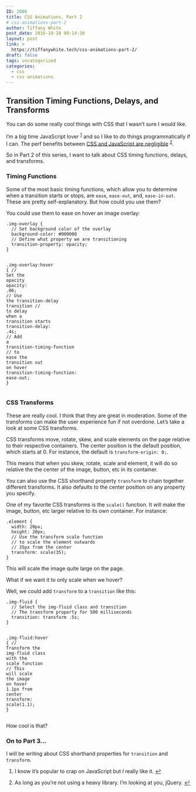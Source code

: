 ```yaml
---
ID: 2006
title: CSS Animations, Part 2
# css-animations-part-2
author: Tiffany White
post_date: 2016-10-28 00:14:30
layout: post
link: >
  https://tiffanywhite.tech/css-animations-part-2/
draft: false
tags: uncategorized
categories:
  - css
  - css animations
---
```

<h2 id="transition-timing-functions-delays-and-transforms">Transition Timing Functions, Delays, and Transforms</h2>

<p>You can do some really cool things with CSS that I wasn’t sure I would like.</p>

<p>I’m a big time JavaScript lover <sup id="fnref:1"><a href="#fn:1" class="footnote">1</a></sup> and so I like to do things programmatically if I can. The perf benefits between <a href="https://davidwalsh.name/css-js-animation">CSS and JavaScript are negligible</a> <sup id="fnref:2"><a href="#fn:2" class="footnote">2</a></sup>.</p>

<p>So in Part 2 of this series, I want to talk about CSS timing functions, delays, and transforms.</p>

<h3 id="timing-functions">Timing Functions</h3>

<p>Some of the most basic timing functions, which allow you to determine when a transition starts or stops, are <code class="highlighter-rouge">ease</code>, <code class="highlighter-rouge">ease-out</code>, and, <code class="highlighter-rouge">ease-in-out</code>. These are pretty self-explanatory. But how could you use them?</p>

<p>You could use them to ease on hover an image overlay:</p>

<div class="language-css highlighter-rouge"><pre class="highlight"><code><span class="nc">.img-overlay</span> <span class="p">{</span>
  <span class="err">//</span> <span class="err">Set</span> <span class="err">background</span> <span class="err">color</span> <span class="err">of</span> <span class="err">the</span> <span class="err">overlay</span>
  <span class="nl">background-color</span><span class="p">:</span> <span class="m">#000000</span>
  <span class="p">//</span> <span class="n">Define</span> <span class="n">what</span> <span class="n">property</span> <span class="n">we</span> <span class="n">are</span> <span class="n">transitioning</span>
  <span class="n">transition-property</span><span class="p">:</span> <span class="n">opacity</span><span class="p">;</span>
<span class="p">}</span> 

<span class="nc">.img-overlay</span><span class="nd">:hover</span> <span class="p">{</span>
  <span class="err">//</span> <span class="err">Set</span> <span class="err">the</span> <span class="err">opacity</span>
  <span class="nl">opacity</span><span class="p">:</span> <span class="m">.06</span><span class="p">;</span>
  <span class="err">//</span> <span class="err">Use</span> <span class="err">the</span> <span class="err">transition-delay</span> <span class="err">transition</span> 
  <span class="err">//</span> <span class="err">to</span> <span class="err">delay</span> <span class="err">when</span> <span class="err">a</span> <span class="err">transition</span> <span class="err">starts</span>
  <span class="nl">transition-delay</span><span class="p">:</span> <span class="m">.4s</span><span class="p">;</span>
  <span class="err">//</span> <span class="err">Add</span> <span class="err">a</span> <span class="err">transition-timing-function</span> 
  <span class="err">//</span> <span class="err">to</span> <span class="err">ease</span> <span class="err">the</span> <span class="err">transition</span> <span class="err">out</span> <span class="err">on</span> <span class="err">hover</span>
  <span class="nl">transition-timing-function</span><span class="p">:</span> <span class="n">ease-out</span><span class="p">;</span>
<span class="p">}</span>
</code></pre>
</div>

<h3 id="css-transforms">CSS Transforms</h3>

<p>These are really cool. I think that they are great in moderation. Some of the transforms can make the user experience fun if not overdone. Let’s take a look at some CSS transforms.</p>

<p>CSS transforms move, rotate, skew, and scale elements on the page relative to their respective containers. The center position is the default position, which starts at 0. For instance, the default is <code class="highlighter-rouge">transform-origin: 0;</code>.</p>

<p>This means that when you skew, rotate, scale and element, it will do so relative the the center of the image, button, etc in its container.</p>

<p>You can also use the CSS shorthand property <code class="highlighter-rouge">transform</code> to chain together different transforms. It also defaults to the center position on any property you specify.</p>

<p>One of my favorite CSS transforms is the <code class="highlighter-rouge">scale()</code> function. It will make the image, button, etc larger relative to its own container. For instance:</p>

<div class="language-css highlighter-rouge"><pre class="highlight"><code><span class="nc">.element</span> <span class="p">{</span>
  <span class="nl">width</span><span class="p">:</span> <span class="m">20px</span><span class="p">;</span>
  <span class="nl">height</span><span class="p">:</span> <span class="m">20px</span><span class="p">;</span>
  <span class="err">//</span> <span class="err">Use</span> <span class="err">the</span> <span class="err">transform</span> <span class="err">scale</span> <span class="err">function</span> 
  <span class="err">//</span> <span class="err">to</span> <span class="err">scale</span> <span class="err">the</span> <span class="err">element</span> <span class="err">outwards</span>
  <span class="err">//</span> <span class="err">35px</span> <span class="err">from</span> <span class="err">the</span> <span class="err">center</span>
  <span class="nl">transform</span><span class="p">:</span> <span class="n">scale</span><span class="p">(</span><span class="m">35</span><span class="p">);</span>
<span class="p">}</span>
</code></pre>
</div>
<p>This will scale the image quite large on the page.</p>

<p>What if we want it to only scale when we hover?</p>

<p>Well, we could add <code class="highlighter-rouge">transform</code> to a <code class="highlighter-rouge">transition</code> like this:</p>

<div class="language-css highlighter-rouge"><pre class="highlight"><code><span class="nc">.img-fluid</span> <span class="p">{</span>
  <span class="err">//</span> <span class="err">Select</span> <span class="err">the</span> <span class="err">img-fluid</span> <span class="err">class</span> <span class="err">and</span> <span class="err">transition</span>
  <span class="err">//</span> <span class="err">The</span> <span class="err">transform</span> <span class="err">property</span> <span class="err">for</span> <span class="err">500</span> <span class="err">milliseconds</span>
  <span class="nl">transition</span><span class="p">:</span> <span class="n">transform</span> <span class="m">.5s</span><span class="p">;</span>
<span class="p">}</span>

<span class="nc">.img-fluid</span><span class="nd">:hover</span> <span class="p">{</span>
  <span class="err">//</span> <span class="err">Transform</span> <span class="err">the</span> <span class="err">img-fluid</span> <span class="err">class</span> <span class="err">with</span> <span class="err">the</span> <span class="err">scale</span> <span class="err">function</span>
  <span class="err">//</span> <span class="err">This</span> <span class="err">will</span> <span class="err">scale</span> <span class="err">the</span> <span class="err">image</span> <span class="err">on</span> <span class="err">hover</span> <span class="err">1.1px</span> <span class="err">from</span> <span class="err">center</span>
  <span class="nl">transform</span><span class="p">:</span> <span class="n">scale</span><span class="p">(</span><span class="m">1.1</span><span class="p">);</span>
<span class="p">}</span>
</code></pre>
</div>
<p>How cool is that?</p>

<h3 id="on-to-part-3">On to Part 3…</h3>

<p>I will be writing about CSS shorthand properties for <code class="highlighter-rouge">transition</code> and <code class="highlighter-rouge">transform</code>.</p>

<div class="footnotes">
  <ol>
    <li id="fn:1">
      <p>I know it’s popular to crap on JavaScript but <em>I</em> really like it. <a href="#fnref:1" class="reversefootnote">↩</a></p>
    </li>
    <li id="fn:2">
      <p>As long as you’re not using a heavy library. I’m looking at you, jQuery. <a href="#fnref:2" class="reversefootnote">↩</a></p>
    </li>
  </ol>
</div>